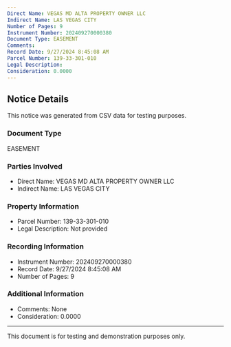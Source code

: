 ```yaml
---
Direct Name: VEGAS MD ALTA PROPERTY OWNER LLC
Indirect Name: LAS VEGAS CITY
Number of Pages: 9
Instrument Number: 202409270000380
Document Type: EASEMENT
Comments: 
Record Date: 9/27/2024 8:45:08 AM
Parcel Number: 139-33-301-010
Legal Description: 
Consideration: 0.0000
---
```


## Notice Details

This notice was generated from CSV data for testing purposes.

### Document Type
EASEMENT

### Parties Involved
- Direct Name: VEGAS MD ALTA PROPERTY OWNER LLC
- Indirect Name: LAS VEGAS CITY

### Property Information
- Parcel Number: 139-33-301-010
- Legal Description: Not provided

### Recording Information
- Instrument Number: 202409270000380
- Record Date: 9/27/2024 8:45:08 AM
- Number of Pages: 9

### Additional Information
- Comments: None
- Consideration: 0.0000

---

This document is for testing and demonstration purposes only.
